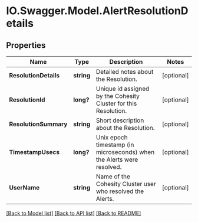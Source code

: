 # IO.Swagger.Model.AlertResolutionDetails
## Properties

Name | Type | Description | Notes
------------ | ------------- | ------------- | -------------
**ResolutionDetails** | **string** | Detailed notes about the Resolution. | [optional] 
**ResolutionId** | **long?** | Unique id assigned by the Cohesity Cluster for this Resolution. | [optional] 
**ResolutionSummary** | **string** | Short description about the Resolution. | [optional] 
**TimestampUsecs** | **long?** | Unix epoch timestamp (in microseconds) when the Alerts were resolved. | [optional] 
**UserName** | **string** | Name of the Cohesity Cluster user who resolved the Alerts. | [optional] 

[[Back to Model list]](../README.md#documentation-for-models) [[Back to API list]](../README.md#documentation-for-api-endpoints) [[Back to README]](../README.md)

